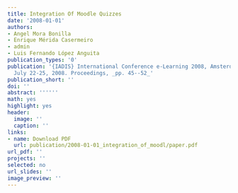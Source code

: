 ```yaml
---
title: Integration Of Moodle Quizzes
date: '2008-01-01'
authors:
- Angel Mora Bonilla
- Enrique Mérida Casermeiro
- admin
- Luis Fernando López Anguita
publication_types: '0'
publication: '{IADIS} International Conference e-Learning 2008, Amsterdam, The Netherlands,
  July 22-25, 2008. Proceedings, _pp. 45--52_'
publication_short: ''
doi: ''
abstract: ''''''
math: yes
highlight: yes
header:
  image: ''
  caption: ''
links:
- name: Download PDF
  url: publication/2008-01-01_integration_of_moodl/paper.pdf
url_pdf: ''
projects: ''
selected: no
url_slides: ''
image_preview: ''
---
```

